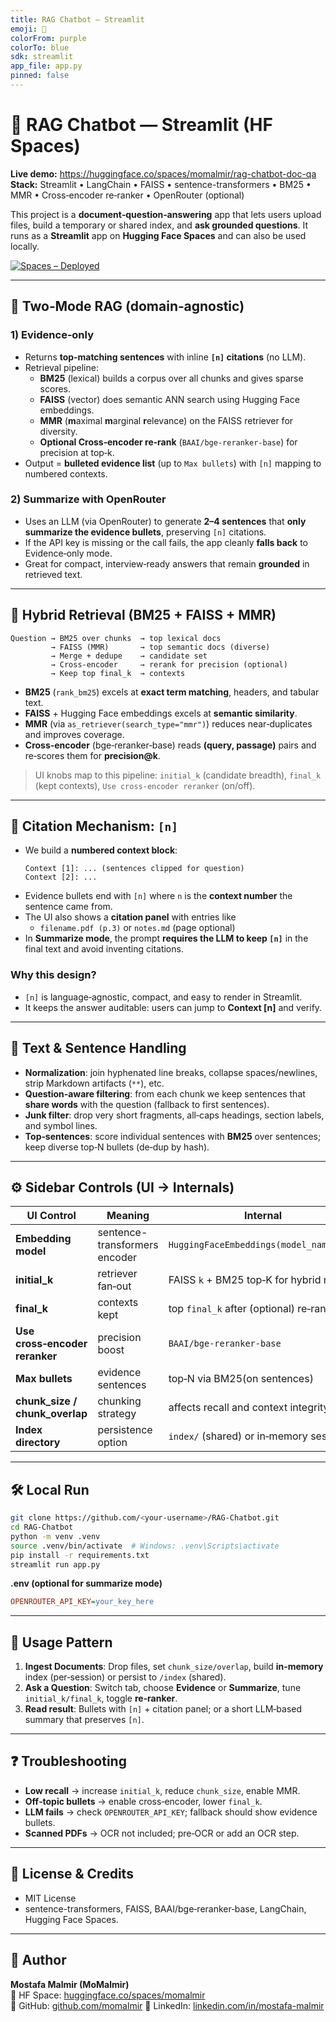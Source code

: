 ```yaml
---
title: RAG Chatbot — Streamlit
emoji: 🧠
colorFrom: purple
colorTo: blue
sdk: streamlit
app_file: app.py
pinned: false
---
```


# 🤖 RAG Chatbot — Streamlit (HF Spaces) 

**Live demo:** https://huggingface.co/spaces/momalmir/rag-chatbot-doc-qa  
**Stack:** Streamlit • LangChain • FAISS • sentence-transformers • BM25 • MMR • Cross‑encoder re‑ranker • OpenRouter (optional)

This project is a **document‑question‑answering** app that lets users upload files, build a temporary or shared index, and **ask grounded questions**. It runs as a **Streamlit** app on **Hugging Face Spaces** and can also be used locally.

[![Spaces – Deployed](https://img.shields.io/badge/Spaces-Deployed-blue?logo=huggingface&logoColor=white)](https://huggingface.co/spaces/momalmir/rag-chatbot-doc-qa)

---

## 🧭 Two‑Mode RAG (domain‑agnostic)

### 1) **Evidence‑only**
- Returns **top‑matching sentences** with inline **`[n]` citations** (no LLM).  
- Retrieval pipeline:
  - **BM25** (lexical) builds a corpus over all chunks and gives sparse scores.
  - **FAISS** (vector) does semantic ANN search using Hugging Face embeddings.
  - **MMR** (**m**aximal **m**arginal **r**elevance) on the FAISS retriever for diversity.
  - **Optional Cross‑encoder re‑rank** (`BAAI/bge-reranker-base`) for precision at top‑k.
- Output = **bulleted evidence list** (up to `Max bullets`) with `[n]` mapping to numbered contexts.

### 2) **Summarize with OpenRouter**
- Uses an LLM (via OpenRouter) to generate **2–4 sentences** that **only summarize the evidence bullets**, preserving `[n]` citations.
- If the API key is missing or the call fails, the app cleanly **falls back** to Evidence‑only mode.
- Great for compact, interview‑ready answers that remain **grounded** in retrieved text.

---

## 🔎 Hybrid Retrieval (BM25 + FAISS + MMR)

```
Question → BM25 over chunks  → top lexical docs
         → FAISS (MMR)       → top semantic docs (diverse)
         → Merge + dedupe    → candidate set
         → Cross‑encoder     → rerank for precision (optional)
         → Keep top final_k  → contexts
```

- **BM25** (`rank_bm25`) excels at **exact term matching**, headers, and tabular text.
- **FAISS** + Hugging Face embeddings excels at **semantic similarity**.
- **MMR** (via `as_retriever(search_type="mmr")`) reduces near‑duplicates and improves coverage.
- **Cross‑encoder** (bge‑reranker‑base) reads **(query, passage)** pairs and re‑scores them for **precision@k**.

> UI knobs map to this pipeline: `initial_k` (candidate breadth), `final_k` (kept contexts), `Use cross‑encoder reranker` (on/off).

---

## 🔗 Citation Mechanism: `[n]`

- We build a **numbered context block**:
  ```
  Context [1]: ... (sentences clipped for question)
  Context [2]: ...
  ```
- Evidence bullets end with `[n]` where `n` is the **context number** the sentence came from.  
- The UI also shows a **citation panel** with entries like
  - `filename.pdf (p.3)` or `notes.md` (page optional)
- In **Summarize mode**, the prompt **requires the LLM to keep `[n]`** in the final text and avoid inventing citations.

### Why this design?
- `[n]` is language‑agnostic, compact, and easy to render in Streamlit.
- It keeps the answer auditable: users can jump to **Context [n]** and verify.

---

## 🧱 Text & Sentence Handling

- **Normalization**: join hyphenated line breaks, collapse spaces/newlines, strip Markdown artifacts (`**`), etc.
- **Question‑aware filtering**: from each chunk we keep sentences that **share words** with the question (fallback to first sentences).
- **Junk filter**: drop very short fragments, all‑caps headings, section labels, and symbol lines.
- **Top‑sentences**: score individual sentences with **BM25** over sentences; keep diverse top‑N bullets (de‑dup by hash).

---

## ⚙️ Sidebar Controls (UI → Internals)

| UI Control | Meaning | Internal |
|---|---|---|
| **Embedding model** | sentence-transformers encoder | `HuggingFaceEmbeddings(model_name=...)` |
| **initial_k** | retriever fan‑out | FAISS `k` + BM25 top‑K for hybrid merge |
| **final_k** | contexts kept | top `final_k` after (optional) re‑rank |
| **Use cross‑encoder reranker** | precision boost | `BAAI/bge-reranker-base` |
| **Max bullets** | evidence sentences | top‑N via BM25(on sentences) |
| **chunk_size / chunk_overlap** | chunking strategy | affects recall and context integrity |
| **Index directory** | persistence option | `index/` (shared) or in‑memory session |

---

## 🛠️ Local Run

```bash
git clone https://github.com/<your-username>/RAG-Chatbot.git
cd RAG-Chatbot
python -m venv .venv
source .venv/bin/activate  # Windows: .venv\Scripts\activate
pip install -r requirements.txt
streamlit run app.py
```

**.env (optional for summarize mode)**
```ini
OPENROUTER_API_KEY=your_key_here
```

---


## 🧪 Usage Pattern

1) **Ingest Documents**: Drop files, set `chunk_size/overlap`, build **in‑memory** index (per‑session) or persist to `/index` (shared).  
2) **Ask a Question**: Switch tab, choose **Evidence** or **Summarize**, tune `initial_k/final_k`, toggle **re‑ranker**.  
3) **Read result**: Bullets with `[n]` + citation panel; or a short LLM‑based summary that preserves `[n]`.

---

## ❓ Troubleshooting

- **Low recall** → increase `initial_k`, reduce `chunk_size`, enable MMR.
- **Off‑topic bullets** → enable cross‑encoder, lower `final_k`.
- **LLM fails** → check `OPENROUTER_API_KEY`; fallback should show evidence bullets.
- **Scanned PDFs** → OCR not included; pre‑OCR or add an OCR step.

---

## 📜 License & Credits

- MIT License
- sentence-transformers, FAISS, BAAI/bge‑reranker‑base, LangChain, Hugging Face Spaces.

---

## 👤 Author

**Mostafa Malmir (MoMalmir)**  
🔗 HF Space: [huggingface.co/spaces/momalmir](https://huggingface.co/spaces/momalmir)  
🔗 GitHub: [github.com/momalmir](https://github.com/momalmir)
🔗 LinkedIn: [linkedin.com/in/mostafa-malmir](https://linkedin.com/in/mostafa-malmir)

